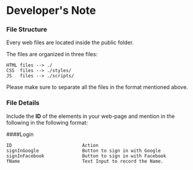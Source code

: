 # Developer's Note

### File Structure
Every web files are located inside the public folder.

The files are organized in three files:

    HTML files --> ./
    CSS  files --> ./styles/
    JS   files --> ./scripts/
    
 Please make sure to separate all the files in the format mentioned above.
 
 
 ### File Details
 
 Include the **ID** of the elements in your web-page and mention in the following in the following format:
 
 ####Login
 
    
    ID                          Action
    signInGoogle                Button to sign in with Google
    signInFacebook              Button to sign in with Facebook
    fName                       Text Input to record the Name.
    
